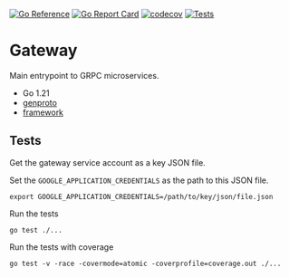[![Go Reference](https://pkg.go.dev/badge/github.com/planetfall/gateway.svg)](https://pkg.go.dev/github.com/planetfall/gateway)
[![Go Report Card](https://goreportcard.com/badge/github.com/planetfall/gateway)](https://goreportcard.com/report/github.com/planetfall/gateway)
[![codecov](https://codecov.io/gh/planetfall/gateway/graph/badge.svg?token=QWPH8FP2BO)](https://codecov.io/gh/planetfall/gateway)
[![Tests](https://github.com/planetfall/gateway/actions/workflows/gateway.yml/badge.svg)](https://github.com/Planetfall/Gateway/actions/workflows/gateway.yml)

# Gateway

Main entrypoint to GRPC microservices.
- Go 1.21
- [genproto](https://github.com/Planetfall/genproto)
- [framework](https://github.com/Planetfall/Framework)

## Tests

Get the gateway service account as a key JSON file.

Set the `GOOGLE_APPLICATION_CREDENTIALS` as the path to this JSON file.
```
export GOOGLE_APPLICATION_CREDENTIALS=/path/to/key/json/file.json
```

Run the tests
```
go test ./...
```

Run the tests with coverage
```
go test -v -race -covermode=atomic -coverprofile=coverage.out ./...
```